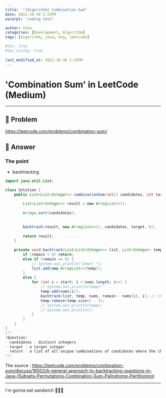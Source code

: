 ```yaml
---
title:  "[Algorithm] Combination Sum"
date: 2021-10-30 1:15PM
excerpt: "coding test"

author: Yuha
categories: [Development, Algorithm]
tags: [algorithm, java, eng, leetcode]

#toc: true
#toc_sticky: true
 
last_modified_at: 2021-10-30 1:15PM
---
```


# 'Combination Sum' in LeetCode (Medium)

---

## 📌 Problem
<https://leetcode.com/problems/combination-sum/>

## 📌 Answer
### The point
- backtracking

```java
import java.util.List;

class Solution {
    public List<List<Integer>> combinationSum(int[] candidates, int target) {
        
        List<List<Integer>> result = new ArrayList<>();
        
        Arrays.sort(candidates);
        
       
        backtrack(result, new ArrayList<>(), candidates, target, 0);
        
        return result;
    }
    
    private void backtrack(List<List<Integer>> list, List<Integer> temp, int[] nums, int remain, int start) {
        if (remain < 0) return;
        else if (remain == 0) {
            // System.out.println("when? ");
            list.add(new ArrayList<>(temp));
        }
        else {
            for (int i = start; i < nums.length; i++) {
                // System.out.println(temp);
                temp.add(nums[i]);
                backtrack(list, temp, nums, remain - nums[i], i); // check again until remain become minus
                temp.remove(temp.size() - 1);
                // System.out.println(temp);
                // System.out.println();
            }
        }
    }
}
/**
[Question]
- candidates : distinct integers
- target : a target integer
- return : a list of all unique combinations of candidates where the chosen numbers sum to target
**/
```
The source : <https://leetcode.com/problems/combination-sum/discuss/16502/A-general-approach-to-backtracking-questions-in-Java-(Subsets-Permutations-Combination-Sum-Palindrome-Partitioning)>

---
I'm gonna eat sandwich 🥪🥪🥪